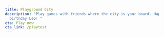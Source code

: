 ```yaml
---
title: Playground City
description: "Play games with friends where the city is your board. Happy
  birthday Leo! "
cta: Play now
cta_link: /playtest
---
```


